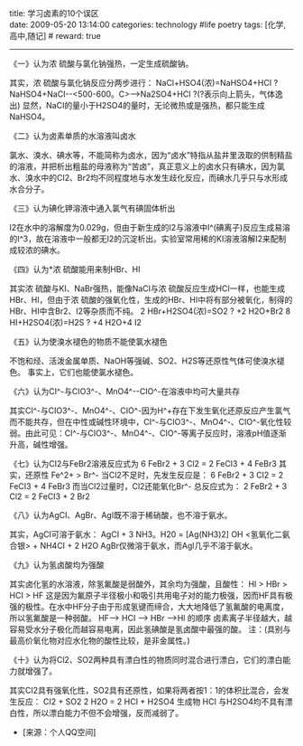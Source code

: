 title: 学习卤素的10个误区  
date: 2009-05-20 13:14:00
categories: technology #life poetry
tags: [化学,高中,随记]  # <!--more-->
reward: true

---

《一》认为浓 硫酸与氯化钠强热，一定生成硫酸钠。

其实，浓 硫酸与氯化钠反应分两步进行：
NaCl+HSO4(浓)=NaHSO4+HCI ?
NaHSO4+NaCI--<500-600。C>-->Na2SO4+HCI ?(?表示向上箭头，气体逸出)
显然，NaCI的量小于H2SO4的量时，无论微热或是强热，都只能生成NaHSO4。


《二》认为卤素单质的水溶液叫卤水

氯水、溴水、碘水等，不能简称为卤水，因为“卤水”特指从盐井里汲取的供制精盐的溶液，并把析出粗盐的母液称为“苦卤”，真正意义上的卤水只有碘水，因为氯水、溴水中的CI2、Br2均不同程度地与水发生歧化反应，而碘水几乎只与水形成水合分子。



《三》认为碘化钾溶液中通入氯气有碘固体析出

I2在水中的溶解度为0.029g，但由于新生成的I2与溶液中I^(碘离子)反应生成易溶的I^3，故在溶液中一般都无I2的沉淀析出。实验室常用稀的KI溶液溶解I2来配制成较浓的碘水。



《四》认为*浓 硫酸能用来制HBr、HI

其实浓 硫酸与KI、NaBr强热，能像NaCI与浓 硫酸反应生成HCI一样，也能生成HBr、HI，但由于浓 硫酸的强氧化性，生成的HBr、HI中将有部分被氧化，制得的HBr、HI中含Br2、I2等杂质而不纯。
2 HBr+H2SO4(浓)=SO2 ? +2 H2O+Br2
8 HI+H2SO4(浓)=H2S ? +4 H2O+4 I2



《五》认为使溴水褪色的物质不能使氯水褪色

不饱和烃、活泼金属单质、NaOH等强碱、SO2、H2S等还原性气体可使溴水褪色。
事实上，它们也能使氯水褪色。



《六》认为CI^-与CIO3^-、MnO4^--CIO^-在溶液中均可大量共存

其实CI^-与CIO3^-、MnO4^-、CIO^-因为H^+存在下发生氧化还原反应产生氯气而不能共存，但在中性或碱性环境中，CI^-与CIO3^-、MnO4^-、CIO^-氧化性较弱。由此可见：CI^-与CIO3^-、MnO4^-、CIO^-等离子反应时，溶液pH值逐渐升高，碱性增强。



《七》认为CI2与FeBr2溶液反应式为
6 FeBr2 + 3 Cl2 = 2 FeCI3 + 4 FeBr3
其实，还原性 Fe^2+ > Br^-
当Cl2不足时，先发生反应是：
6 FeBr2 + 3 Cl2 = 2 FeCI3 + 4 FeBr3
而当Cl2过量时，Cl2还能氧化Br^-
总反应式为：
2 FeBr2 + 3 Cl2 = 2 FeCI3 + 2 Br2



《八》认为AgCI、AgBr、AgI既不溶于稀硝酸，也不溶于氨水。

其实，AgCI可溶于氨水：
AgCI + 3 NH3。H20 = [Ag(NH3)2] OH <氢氧化二氨合银> + NH4CI + 2 H2O
AgBr仅微溶于氨水，而Agl几乎不溶于氨水。



《九》认为氢卤酸均为强酸

其实卤化氢的水溶液，除氢氟酸是弱酸外，其余均为强酸，且酸性：
HI > HBr > HCI > HF
这是因为氟原子半径极小和吸引共用电子对的能力极强，因而HF具有极强的极性。在水中HF分子由于形成氢键而缔合，大大地降低了氢氟酸的电离度，所以氢氟酸是一种弱酸。
HF--> HCI --> HBr -->Hl 的顺序
卤素离子半径越大，越容易受水分子极化而越容易电离，因此氢碘酸是氢卤酸中最强的酸。
注：(具别与最高价氧化物对应水化物的酸性比较，是非金属性。)



《十》认为将Cl2、SO2两种具有漂白性的物质同时混合进行漂白，它们的漂白能力就增强了。

其实CI2具有强氧化性，SO2具有还原性，如果将两者按1：1的体积比混合，会发生反应：
CI2 + SO2  2 H2O = 2 HCI + H2SO4
生成物 HCI 与H2SO4均不具有漂白性，所以漂白能力不但不会增强，反而减弱了。


- [来源：个人QQ空间]
